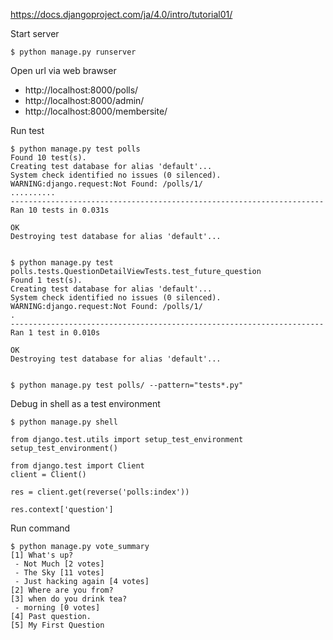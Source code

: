 https://docs.djangoproject.com/ja/4.0/intro/tutorial01/

Start server

```
$ python manage.py runserver
```

Open url via web brawser

- http://localhost:8000/polls/
- http://localhost:8000/admin/
- http://localhost:8000/membersite/

Run test

```
$ python manage.py test polls
Found 10 test(s).
Creating test database for alias 'default'...
System check identified no issues (0 silenced).
WARNING:django.request:Not Found: /polls/1/
..........
----------------------------------------------------------------------
Ran 10 tests in 0.031s

OK
Destroying test database for alias 'default'...


$ python manage.py test polls.tests.QuestionDetailViewTests.test_future_question
Found 1 test(s).
Creating test database for alias 'default'...
System check identified no issues (0 silenced).
WARNING:django.request:Not Found: /polls/1/
.
----------------------------------------------------------------------
Ran 1 test in 0.010s

OK
Destroying test database for alias 'default'...


$ python manage.py test polls/ --pattern="tests*.py"
```


Debug in shell as a test environment

```
$ python manage.py shell

from django.test.utils import setup_test_environment
setup_test_environment()

from django.test import Client
client = Client()

res = client.get(reverse('polls:index'))

res.context['question']
```

Run command

```
$ python manage.py vote_summary
[1] What's up?
 - Not Much [2 votes]
 - The Sky [11 votes]
 - Just hacking again [4 votes]
[2] Where are you from?
[3] when do you drink tea?
 - morning [0 votes]
[4] Past question.
[5] My First Question
```
